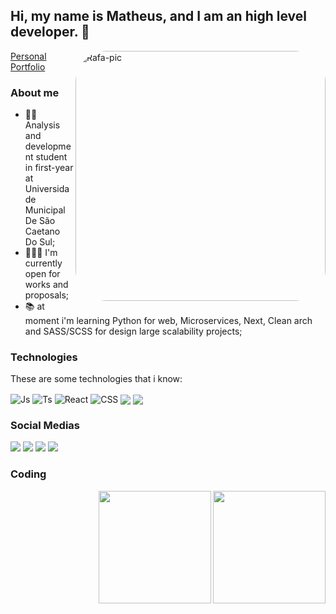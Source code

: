 ## Hi, my name is Matheus, and I am an high level developer. 👋

<img align="right" alt="Rafa-pic" width="400" style="border-radius:50px;" src="https://media.discordapp.net/attachments/787508720786735117/957862735327158312/68747470733a2f2f6d65646961312e74656e6f722e636f6d2f696d616765732f37353866316364386365646539633365343731313330366663303330663463652f74656e6f722e6769663f6974656d69643d3134363430303535.gif">

<div align="left">
  <a href="https://matheusmachado.dev/">Personal Portfolio</a>
</div>

### About me


* 👨‍🎓  Analysis and development student in first-year at Universidade Municipal De São Caetano Do Sul;
* 👩🏻‍💻 I'm currently open for works and proposals;
* 📚  at moment i'm learning Python for web, Microservices, Next, Clean arch and SASS/SCSS for design large scalability projects;
  
### Technologies
  
  These are some technologies that i know:
<div style="display: inline_block">
  <img align="center" alt="Js" src="https://camo.githubusercontent.com/cf1a0ef083a2372d7f66b4691d5d25bfd8c098f42871e8da90edb1f32ed187c4/68747470733a2f2f696d672e736869656c64732e696f2f62616467652f2d4a6176615363726970742d626c61636b3f7374796c653d666c61742d737175617265266c6f676f3d6a617661736372697074">
  <img align="center" alt="Ts" src="https://camo.githubusercontent.com/44786ee82109a02ae6adb26b8b93aa5830f7e1bfc2a432dcc27da4088a37b288/68747470733a2f2f696d672e736869656c64732e696f2f62616467652f52656163742d3230323332413f7374796c653d666c61742d737175617265266c6f676f3d7265616374266c6f676f436f6c6f723d363144414642">
  <img align="center" alt="React" src="https://camo.githubusercontent.com/fbffce5072e2d8fa2600497790a35fd2b3b3514608bc6d899617b8d7acee1e60/68747470733a2f2f696d672e736869656c64732e696f2f62616467652f2d507974686f6e2d3030374143433f7374796c653d666c61742d737175617265266c6f676f3d707974686f6e266c6f676f436f6c6f723d7768697465">
  <img align="center" alt="CSS" src="https://camo.githubusercontent.com/314eb111abf9ce9bc943dace38c7a98b0edf22b6c9581330a8e24d0d33d85d86/68747470733a2f2f696d672e736869656c64732e696f2f62616467652f547970657363726970742532302d2532334633373632362e7376673f267374796c653d666c61742d737175617265266c6f676f3d54797065736372697074266c6f676f436f6c6f723d7768697465">
  <img align="center" src="https://camo.githubusercontent.com/0c3a16a22ae058cfe38a06dc9ea16404cf006409262f547c9ccfa3ec8b30f71e/68747470733a2f2f696d672e736869656c64732e696f2f62616467652f2d48544d4c352d4533344632363f7374796c653d666c61742d737175617265266c6f676f3d68746d6c35266c6f676f436f6c6f723d7768697465">
  <img align="center" src="https://camo.githubusercontent.com/7f73136d92799b19be179d1ed87b461120c35ed917c7d5ab59a7606209da7bd3/68747470733a2f2f696d672e736869656c64732e696f2f62616467652f457870726573732e6a732d3030303030303f7374796c653d666f722d7468652d6261646765266c6f676f3d65787072657373266c6f676f436f6c6f723d7768697465">
</div>
  
 
### Social Medias
<div>
  
  <a href="https://instagram.com/dprsanchez" target="_blank"><img src="https://img.shields.io/badge/-Instagram-%23E4405F?style=for-the-badge&logo=instagram&logoColor=white" target="_blank"></a>
 	<a href="https://www.twitch.tv/sxnchezlol" target="_blank"><img src="https://img.shields.io/badge/Twitch-9146FF?style=for-the-badge&logo=twitch&logoColor=white" target="_blank"></a>
  <a href = "matheus.machado@uscsonline.com.br"><img src="https://img.shields.io/badge/-Gmail-%23333?style=for-the-badge&logo=gmail&logoColor=white" target="_blank"></a>
  <a href="https://www.linkedin.com/in/matheus-machado-661941227" target="_blank"><img src="https://img.shields.io/badge/-LinkedIn-%230077B5?style=for-the-badge&logo=linkedin&logoColor=white" target="_blank"></a> 
 
</div>

### Coding

<div align="center">
  <img align="right" height="180" src="https://github-readme-stats.vercel.app/api?username=notsanchez&show_icons=true&theme=dark&include_all_commits=true"/>
  <img align="right" height="180" src="https://github-readme-stats.vercel.app/api/top-langs/?username=notsanchez&hide=html,css&layout=compact&langs_count=7&theme=dark"/>
</div>
